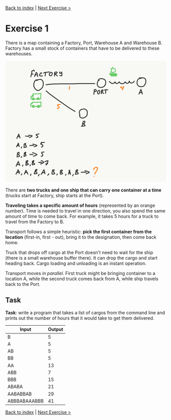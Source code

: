 [Back to index](../README.md) | [Next Exercise >](transport-tycoon-2.md) 

# Exercise 1

There is a map containing a Factory, Port, Warehouse A and Warehouse B. Factory has a small stock of containers that
have to be delivered to these warehouses.

![tt-1-exercise.png](images/tt-1-exercise.png)

There are **two trucks and one ship that can carry one container at a time** (trucks start at Factory, ship starts at
the Port).

**Traveling takes a specific amount of hours** (represented by an orange number). Time is needed to travel in one
direction, you also spend the same amount of time to come back. For example, it takes 5 hours for a truck to travel from
the Factory to B.

Transport follows a simple heuristic: **pick the first container from the location** (first-in, first - out), bring it
to the designation, then come back home.

Truck that drops off cargo at the Port doesn't need to wait for the ship (there is a small warehouse buffer there). It
can drop the cargo and start heading back. Cargo loading and unloading is an instant operation.

Transport moves *in parallel*. First truck might be bringing container to a location A, while the second truck comes
back from A, while ship travels back to the Port.

## Task

**Task**: write a program that takes a list of cargos from the command line and prints out the number of hours that it
would take to get them delivered.

| Input        | Output  |
|--------------|---------|
| B            | 5       |
| A            | 5       |
| AB           | 5       |
| BB           | 5       |
| AA           | 13      |
| ABB          | 7       |
| BBB          | 15      |
| ABABA        | 21      |
| AABABBAB     | 29      |
| ABBBABAAABBB | 41      |

[Back to index](../README.md) | [Next Exercise >](transport-tycoon-2.md) 

